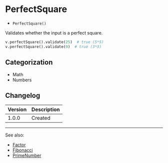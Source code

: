 # PerfectSquare

- `PerfectSquare()`

Validates whether the input is a perfect square.

```python
v.perfectSquare().validate(25)  # true (5*5)
v.perfectSquare().validate(9)  # true (3*3)
```

## Categorization

- Math
- Numbers

## Changelog

Version | Description
--------|-------------
  1.0.0 | Created

***
See also:

- [Factor](Factor.md)
- [Fibonacci](Fibonacci.md)
- [PrimeNumber](PrimeNumber.md)
